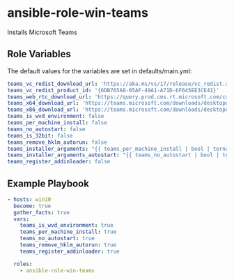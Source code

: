 ansible-role-win-teams
=========

Installs Microsoft Teams


Role Variables
--------------

The default values for the variables are set in defaults/main.yml:

```yaml
teams_vc_redist_download_url: 'https://aka.ms/vs/17/release/vc_redist.x64.exe'
teams_vc_redist_product_id: '{6DB765A8-05AF-49A1-A71D-6F645EE3CE41}'
teams_web_rtc_download_url: 'https://query.prod.cms.rt.microsoft.com/cms/api/am/binary/RWQ1UW'
teams_x64_download_url: 'https://teams.microsoft.com/downloads/desktopurl?env=production&plat=windows&arch=x64&managedInstaller=true&download=true'
teams_x86_download_url: 'https://teams.microsoft.com/downloads/desktopurl?env=production&plat=windows&managedInstaller=true&download=true'
teams_is_wvd_environment: false
teams_per_machine_install: false
teams_no_autostart: false
teams_is_32bit: false
teams_remove_hklm_autorun: false
teams_installer_arguments: "{{ teams_per_machine_install | bool | ternary('ALLUSER=1 ALLUSERS=1', 'ALLUSERS=1') }}"
teams_installer_arguments_autostart: "{{ teams_no_autostart | bool | ternary('OPTIONS=\"noAutoStart=true\"','') }}"
teams_register_addinloader: false
```

Example Playbook
----------------
```yaml
- hosts: win10
  become: true
  gather_facts: true
  vars:
    teams_is_wvd_environment: true
    teams_per_machine_install: true
    teams_no_autostart: true
    teams_remove_hklm_autorun: true
    teams_register_addinloader: true

  roles:
    - ansible-role-win-teams
```
